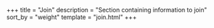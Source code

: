 +++
title = "Join"
description = "Section containing information to join"
sort_by = "weight"
template = "join.html"
+++